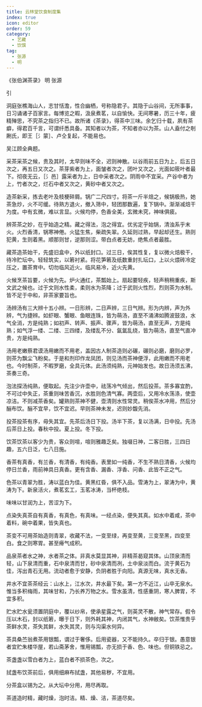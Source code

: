 ```yaml
---
title: 云林堂饮食制度集
index: true
icon: editor
order: 59
category:
  - 艺藏
  - 饮馔
tag:
  - 张源
  - 明
---
```


《张伯渊茶录》 明 张源  

引  

洞庭张樵海山人，志甘恬澹，性合幽栖，号称隐君子。其隐于山谷间，无所事事，日习诵诸子百家言。每博览之暇，汲泉煮茗，以自愉快。无间寒暑，历三十年，疲精殚思，不究茶之指归不已。故所诸《茶录》，得茶中三味。余乞归十载，夙有茶癖，得君百千言，可谓纤悉具备。其知者以为茶，不知者亦以为茶。山人盍付之剞劂氏，即王［氵蒙］、卢仝复起，不能易也。  

吴江顾全典题。  

采茶采茶之候，贵及其时，太早则味不全，迟则神散。以谷雨前五日为上，后五日次之，再五日又次之。茶芽紫者为上，面皱者次之，团叶又次之，光面如筱叶者最下。彻夜无云，［氵邑］露采者为上，日中采者次之。阴雨中不宜采。产谷中者为上，竹者次之，烂石中者又次之，黄砂中者又次之。  

造茶新采，拣去老叶及枝梗碎屑。锅广二尺四寸。将茶一斤半焙之，候锅极热，她茶急炒，火不可缓。待熟方退火，撤入筛中，轻团那数遍，复下锅中。渐渐减焙干为度。中有玄微，难以言显。火候均停，色香全美，玄微未究，神味俱疲。  

辨茶茶之妙，在乎始造之精。藏之得法，泡之得宜。优劣定乎始锅，清浊系乎末火。火烈香清，锅寒神倦。火猛生焦，柴疏失翠。久延则过熟，早起却还生。熟则犯黄，生则着黑。顺那则甘，逆那则涩。带白点者无妨，绝焦点者最胜。  

藏茶造茶始干，先盛旧盒中，外以纸封口。过三日，俟其性复，复以微火焙极干，待冷贮坛中。轻轻筑实，以箬衬紧。将花笋箬及纸数重封扎坛口，上以火煨砖冷定压之，置茶育中。切勿临风近火。临风易冷，近火先黄。  

火候烹茶旨要，火候为先。炉火通红，茶瓢始上。扇起要轻疾，轻声稍稍重疾，斯文武之候也。过于文则水性柔，柔则水为茶降；过于武则火性烈，烈则茶为水制。皆不足于中和，非茶家要旨也。  

汤辨汤有三大辨十五小辨。一日形辨，二日声辨，三日气辨。形为内辨，声为外辨，气为捷辨。如虾眼、蟹眼、鱼眼连珠，皆为萌汤，直至不涌沸如腾波鼓浪，水气全消，方是纯熟；如初声、转声、振声、骤声，皆为萌汤，直至无声，方是纯熟；如气浮一缕、二缕、三四缕，及缕乱不分、氤氲乱绕，皆为萌汤，直至气直冲贵，方是纯熟。  

汤用老嫩蔡君谟汤用嫩而不用老，盖因古人制茶造则必碾，碾则必磨，磨则必罗，则茶为飘尘飞粉矣。于是和剂印作龙凤团，则见汤而茶神便浮，此用嫩而不用老也。今时制茶，不暇罗磨，全具元体。此汤须纯熟，元神始发也。故日汤须五沸，茶奏三奇。  

泡法探汤纯熟，便取起。先注少许壶中，祛荡冷气倾出，然后投茶。茶多寡宜酌，不可过中失正，茶重则味苦香沉，水胜则色清气寡。两壶后，又用冷水荡涤，使壶凉洁。不则减茶香矣。罐熟则茶神不健，壶清则水性常灵。稍俟茶水冲用，然后分酾布饮。酾不宜早，饮不宜迟。早则茶神未发，迟则妙馥先消。  

投茶投茶有序，毋失其宜。先茶后汤日下投。汤半下茶，复以汤满，日中投。先汤后茶日上投。春秋中投。夏上投。冬下投。  

饮茶饮茶以客少为贵，客众则喧，喧则雅趣乏矣。独啜日神，二客日胜，三四日趣，五六日泛，七八日施。  

香茶有真香，有兰香，有清香，有纯香。表里如一纯香，不生不熟日清香，火候均停日兰香，雨前神具日真香。更有含香、漏香、浮香、问香、此皆不正之气。  

色茶以青翠为胜，涛以蓝白为佳。黄黑红昏，俱不入品。雪涛为上，翠涛为中，黄涛为下。新泉活火，煮茗玄工，玉茗冰涛，当杯绝枝。  

味味以甘润为上，苦涩为下。  

点染失真茶自有真香，有真色，有真味。一经点染，便失其真。如水中着咸，茶中着料，碗中着果，皆失真也。  

茶变不可用茶始造则青翠，收藏不法，一变至绿，再变至黄，三变至黑，四变至白。食之则寒胃。甚至瘠气成积。  

品泉茶者水之神，水者茶之体。非真水莫显其神，非精茶曷窥其体。山顶泉清而轻，山下泉清而重，石中泉清而甘，砂中泉清而冽，土中泉淡而白。流于黄石为佳，泻出青石无用。流动者愈于安静，负阴者胜于向阳。真源无味，真水无香。  

井水不宜茶茶经云：山水上，江水次，井水最下矣。第一方不近江，山卒无泉水。惟当多积梅雨，其味甘和，乃长养万物之水。雪水虽清，性感重阴，寒人脾胃，不宜多积。  

贮水贮水瓮须置阴庭中，覆以纱帛，使承星露之气，则英灵不散，神气常存。假令压以木石，封以纸箬，曝于日下，则外耗其神，内闭其气，水神敝矣。饮茶惟贵乎茶鲜水灵，茶失其鲜，水失其灵，则与沟渠水何异。  

茶具桑苎翁煮茶用银瓢，谓过于奢侈。后用瓷器，又不能持久。卒归于银。愚意银者宜贮朱楼华屋，若山斋茅舍，惟用锡瓢，亦无损于香、色、味也。但铜铁忌之。  

茶盏盏以雪白者为上，蓝白者不损茶色，次之。  

拭盏布饮茶前后，俱用细麻布拭盏，其他易秽，不宜用。  

分茶盒以锡为之。从大坛中分用，用尽再取。  

茶道造时精，藏时燥，泡时洁。精、燥、洁，茶道尽矣。  
